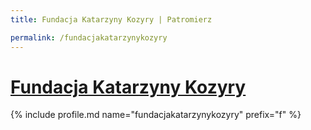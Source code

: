 ```yaml
---
title: Fundacja Katarzyny Kozyry | Patromierz

permalink: /fundacjakatarzynykozyry
---
```


# [Fundacja Katarzyny Kozyry](https://patronite.pl/fundacjakatarzynykozyry)

{% include profile.md name="fundacjakatarzynykozyry" prefix="f" %}
